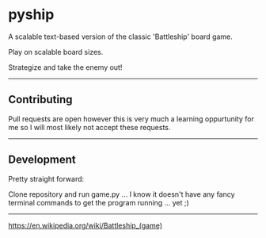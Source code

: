 # pyship
A scalable text-based version of the classic 'Battleship' board game. 

Play on scalable board sizes. 

Strategize and take the enemy out!
- - -
## Contributing
Pull requests are open however this is very much a learning oppurtunity for me so I will most likely not accept these requests.
- - -
## Development
Pretty straight forward:

Clone repository and run game.py ... I know it doesn't have any fancy terminal commands to get the program running ... yet ;)
- - -

https://en.wikipedia.org/wiki/Battleship_(game)
